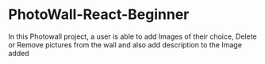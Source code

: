 # PhotoWall-React-Beginner
In this Photowall project, a user is able to add Images of their choice, Delete or Remove pictures from the wall and also add description to the Image added
